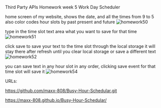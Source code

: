Third Party APIs
Homework week 5
Work Day Scheduler

home screen of my website, shows the date, and all the times from 9 to 5
also color codes hour slots by past present and future
![homework50](https://user-images.githubusercontent.com/69176601/97791320-510f1a80-1b75-11eb-8852-cf42239a2303.jpg)

type in the time slot text area what you want to save for that time
![homework51](https://user-images.githubusercontent.com/69176601/97791321-52d8de00-1b75-11eb-9ca3-41328b0ade98.jpg)

click save to save your text to the time slot through the local storage
it will stay there after refresh until you clear local storage or save a different text
![homework52](https://user-images.githubusercontent.com/69176601/97791324-55d3ce80-1b75-11eb-8d0d-760662152868.jpg)

you can save text in any hour slot in any order, clicking save event for that time slot will save it
![homework54](https://user-images.githubusercontent.com/69176601/97791323-553b3800-1b75-11eb-92b2-e6379ff98c75.jpg)


URLs:

https://github.com/maxx-808/Busy-Hour-Schedular.git

https://maxx-808.github.io/Busy-Hour-Schedular/
